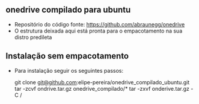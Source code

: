 ## onedrive compilado para ubuntu
  - Repositório do código fonte: https://github.com/abraunegg/onedrive
  - O estrutura deixada aqui está pronta para o empacotamento na sua distro predileta

## Instalação sem empacotamento

  - Para instalação seguir os seguintes passos: 

    git clone git@github.com:elipe-pereira/onedrive_compilado_ubuntu.git
    tar -zcvf ondrive.tar.gz onedrive_compilado/*
    tar -zxvf onderive.tar.gz -C /
